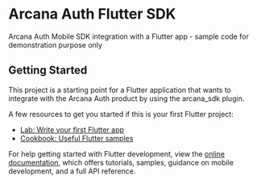 # Arcana Auth Flutter SDK
Arcana Auth Mobile SDK integration with a Flutter app - sample code for demonstration purpose only

## Getting Started

This project is a starting point for a Flutter application that wants to integrate with the Arcana Auth product by using the arcana_sdk plugin.

A few resources to get you started if this is your first Flutter project:

- [Lab: Write your first Flutter app](https://docs.flutter.dev/get-started/codelab)
- [Cookbook: Useful Flutter samples](https://docs.flutter.dev/cookbook)

For help getting started with Flutter development, view the
[online documentation](https://docs.flutter.dev/), which offers tutorials,
samples, guidance on mobile development, and a full API reference.
